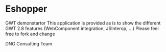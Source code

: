 # Eshopper
GWT demonstartor
This application is provided as is to show the different GWT 2.8 features (WebComponent integration, JSInterop, ...)
Please feel free to fork and change

DNG Consulting Team

